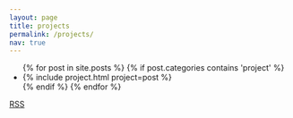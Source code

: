```yaml
---
layout: page
title: projects
permalink: /projects/
nav: true
---
```


  <ul class="post-list">
    {% for post in site.posts %}
      {% if post.categories contains 'project' %}
      <li>
        {% include project.html project=post %}
      </li>
      {% endif %}
    {% endfor %}
  </ul>

  <p class="rss-subscribe"><a href="{{ "/feed.xml" | relative_url }}">RSS</a></p>

